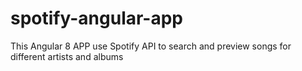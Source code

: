 # spotify-angular-app
This Angular 8  APP use Spotify API to search and preview songs for different artists and albums
